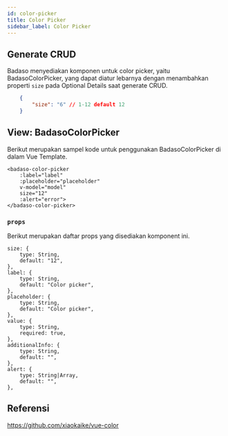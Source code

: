 ```yaml
---
id: color-picker
title: Color Picker
sidebar_label: Color Picker
---
```


## Generate CRUD

Badaso menyediakan komponen untuk color picker, yaitu BadasoColorPicker, yang dapat diatur lebarnya dengan menambahkan properti `size` pada Optional Details saat generate CRUD.
<!--DOCUSAURUS_CODE_TABS-->
<!--JSON-->
```JSON
    {
        "size": "6" // 1-12 default 12
    }
```
<!--END_DOCUSAURUS_CODE_TABS-->

## View: BadasoColorPicker

Berikut merupakan sampel kode untuk penggunakan BadasoColorPicker di dalam Vue Template.
<!--DOCUSAURUS_CODE_TABS-->
<!--Vue-->
```vue
<badaso-color-picker
    :label="label"
    :placeholder="placeholder"
    v-model="model"
    size="12"
    :alert="error">
</badaso-color-picker>
```
<!--END_DOCUSAURUS_CODE_TABS-->

### `props`

Berikut merupakan daftar props yang disediakan komponent ini.

```
size: {
    type: String,
    default: "12",
},
label: {
    type: String,
    default: "Color picker",
},
placeholder: {
    type: String,
    default: "Color picker",
},
value: {
    type: String,
    required: true,
},
additionalInfo: {
    type: String,
    default: "",
},
alert: {
    type: String|Array,
    default: "",
},
```

## Referensi

https://github.com/xiaokaike/vue-color